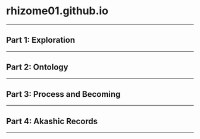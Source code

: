# rhizome01.github.io

---------------


## Part 1: Exploration

---------------

## Part 2: Ontology
---------------

## Part 3: Process and Becoming

---------------

## Part 4: Akashic Records

---------------
